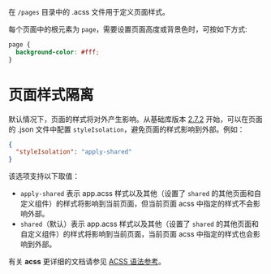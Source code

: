 在 `/pages` 目录中的 .acss 文件用于定义页面样式。

每个页面中的根元素为 `page`，需要设置页面高度或背景色时，可按如下方式:

```css
page {
  background-color: #fff;
}
```

# 页面样式隔离

默认情况下，页面的样式将对外产生影响。从基础库版本 [2.7.2](https://opendocs.alipay.com/mini/framework/lib-upgrade-v2) 开始，可以在页面的 .json 文件中配置 `styleIsolation`，避免页面的样式影响到外部。例如：

```json
{
  "styleIsolation": "apply-shared"
}
```

该选项支持以下取值：

- `apply-shared` 表示 app.acss 样式以及其他（设置了 `shared` 的其他页面和自定义组件）的样式将影响到当前页面，但当前页面 acss 中指定的样式不会影响外部。
- `shared`（默认）表示 app.acss 样式以及其他（设置了 `shared` 的其他页面和自定义组件）的样式将影响到当前页面，当前页面 acss 中指定的样式也会影响到外部。

有关 **acss** 更详细的文档请参见 [ACSS 语法参考](https://opendocs.alipay.com/mini/framework/acss)。
